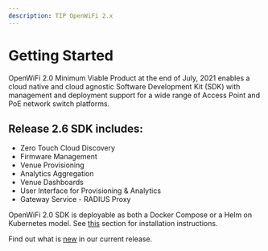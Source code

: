 ```yaml
---
description: TIP OpenWiFi 2.x
---
```


# Getting Started

OpenWiFi 2.0 Minimum Viable Product at the end of July, 2021 enables a cloud native and cloud agnostic Software Development Kit (SDK) with management and deployment support for a wide range of Access Point and PoE network switch platforms.

## Release 2.6 SDK includes:

* Zero Touch Cloud Discovery
* Firmware Management
* Venue Provisioning
* Analytics Aggregation
* Venue Dashboards
* User Interface for Provisioning & Analytics
* Gateway Service - RADIUS Proxy

OpenWiFi 2.0 SDK is deployable as both a Docker Compose or a Helm on Kubernetes model. See [this](https://github.com/Telecominfraproject/wlan-docs/blob/2.9.0/sdk/broken-reference/README.md) section for installation instructions.

Find out what is [new](../release/whats-new.md) in our current release.
